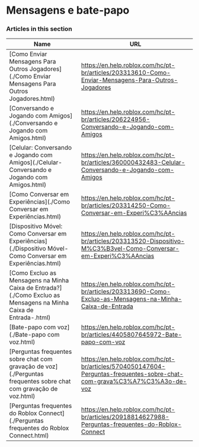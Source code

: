 # Mensagens e bate-papo  
### Articles in this section
Name|URL
-|-
[Como Enviar Mensagens Para Outros Jogadores](./Como Enviar Mensagens Para Outros Jogadores.html) |https://en.help.roblox.com/hc/pt-br/articles/203313610-Como-Enviar-Mensagens-Para-Outros-Jogadores
[Conversando e Jogando com Amigos](./Conversando e Jogando com Amigos.html) |https://en.help.roblox.com/hc/pt-br/articles/206224956-Conversando-e-Jogando-com-Amigos
[Celular: Conversando e Jogando com Amigos](./Celular- Conversando e Jogando com Amigos.html) |https://en.help.roblox.com/hc/pt-br/articles/360000432483-Celular-Conversando-e-Jogando-com-Amigos
[Como Conversar em Experiências](./Como Conversar em Experiências.html) |https://en.help.roblox.com/hc/pt-br/articles/203314250-Como-Conversar-em-Experi%C3%AAncias
[Dispositivo Móvel: Como Conversar em Experiências](./Dispositivo Móvel- Como Conversar em Experiências.html) |https://en.help.roblox.com/hc/pt-br/articles/203313520-Dispositivo-M%C3%B3vel-Como-Conversar-em-Experi%C3%AAncias
[Como Excluo as Mensagens na Minha Caixa de Entrada?](./Como Excluo as Mensagens na Minha Caixa de Entrada-.html) |https://en.help.roblox.com/hc/pt-br/articles/203313690-Como-Excluo-as-Mensagens-na-Minha-Caixa-de-Entrada
[Bate-papo com voz](./Bate-papo com voz.html) |https://en.help.roblox.com/hc/pt-br/articles/4405807645972-Bate-papo-com-voz
[Perguntas frequentes sobre chat com gravação de voz](./Perguntas frequentes sobre chat com gravação de voz.html) |https://en.help.roblox.com/hc/pt-br/articles/5704050147604-Perguntas-frequentes-sobre-chat-com-grava%C3%A7%C3%A3o-de-voz
[Perguntas frequentes do Roblox Connect](./Perguntas frequentes do Roblox Connect.html) |https://en.help.roblox.com/hc/pt-br/articles/20918814627988-Perguntas-frequentes-do-Roblox-Connect